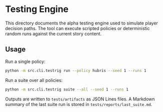 # Testing Engine

This directory documents the alpha testing engine used to simulate player
decision paths.  The tool can execute scripted policies or deterministic
random runs against the current story content.

## Usage

Run a single policy:

```bash
python -m src.cli.testrig run --policy hubris --seed 1 --runs 1
```

Run a suite over all policies:

```bash
python -m src.cli.testrig suite --all --seed 1 --runs 1
```

Outputs are written to `tests/artifacts` as JSON Lines files.  A Markdown
summary of the last suite run is stored in `tests/reports/last_suite.md`.

